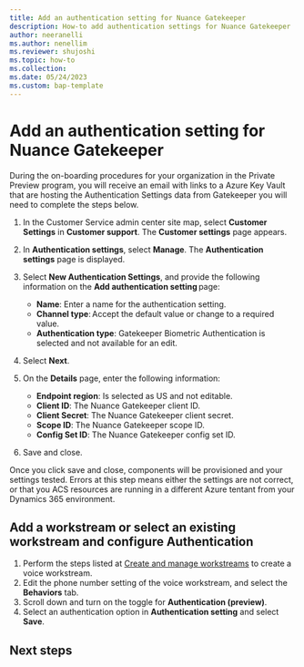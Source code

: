 ```yaml
---
title: Add an authentication setting for Nuance Gatekeeper 
description: How-to add authentication settings for Nuance Gatekeeper 
author: neeranelli
ms.author: nenellim
ms.reviewer: shujoshi
ms.topic: how-to 
ms.collection: 
ms.date: 05/24/2023
ms.custom: bap-template 
---
```



# Add an authentication setting for Nuance Gatekeeper 

During the on-boarding procedures for your organization in the Private Preview program, you will receive an email with links to a Azure Key Vault that are hosting the Authentication Settings data from Gatekeeper you will need to complete the steps below. 

1. In the Customer Service admin center site map, select **Customer Settings** in **Customer support**. The **Customer settings** page appears.  
1. In **Authentication settings**, select **Manage**. The **Authentication settings** page is displayed. 
1. Select **New Authentication Settings**, and provide the following information on the **Add authentication setting** page: 
    - **Name**: Enter a name for the authentication setting. 
    - **Channel type**: Accept the default value or change to a required value. 
    - **Authentication type**: Gatekeeper Biometric Authentication is selected and not available for an edit. 
1. Select **Next**. 
1. On the **Details** page, enter the following information: 

   - **Endpoint region**: Is selected as US and not editable.
   - **Client ID**: The Nuance Gatekeeper client ID. 
   - **Client Secret**: The Nuance Gatekeeper client secret. 
   - **Scope ID**: The Nuance Gatekeeper scope ID. 
   - **Config Set ID**: The Nuance Gatekeeper config set ID. 
1. Save and close. 

Once you click save and close, components will be provisioned and your settings tested. Errors at this step means either the settings are not correct, or that you ACS resources are running in a different Azure tentant from your Dynamics 365 environment. 

## Add a workstream or select an existing workstream and configure Authentication 

1. Perform the steps listed at [Create and manage workstreams](create-workstreams.md) to create a voice workstream. 
1. Edit the phone number setting of the voice workstream, and select the **Behaviors** tab. 
1. Scroll down and turn on the toggle for **Authentication (preview)**. 
1. Select an authentication option in **Authentication setting** and select **Save**. 

## Next steps


